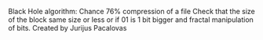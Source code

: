 Black Hole algorithm:
Chance 76% compression of a file
Check that the size of the block same size or less or if 01 is 1 bit bigger and fractal manipulation of bits.
Created by Jurijus Pacalovas 
